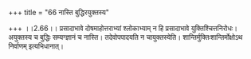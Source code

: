 +++
title = "66 नास्ति बुद्धिरयुक्तस्य"

+++
।।2.66।। प्रसादाभावे दोषमाहोत्तराभ्यां श्लोकाभ्याम् न हि प्रसादाभावे
युक्तिश्चित्तनिरोधः। अयुक्तस्य च बुद्धिः सम्यग्ज्ञानं च नास्ति।
तदेवोपपादयति न चायुक्तस्येति। शान्तिर्मुक्तिःशान्तिर्मोक्षोऽथ निर्वाणम्
इत्यभिधानात्।  
